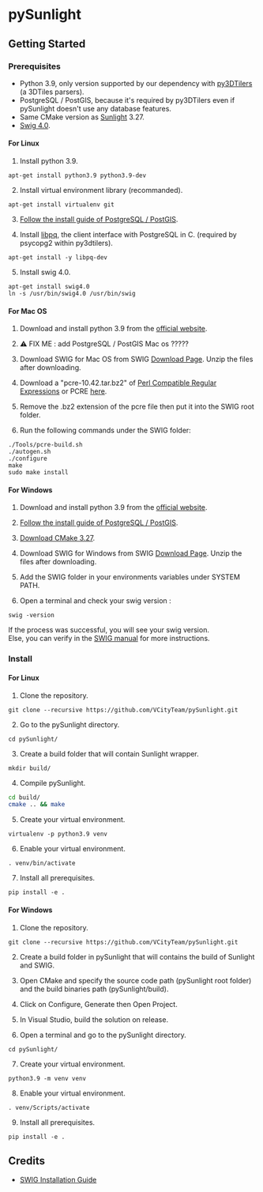 # pySunlight

## Getting Started
### Prerequisites
- Python 3.9, only version supported by our dependency with [py3DTilers](https://github.com/VCityTeam/py3dtilers) (a 3DTiles parsers).
- PostgreSQL / PostGIS, because it's required by py3DTilers even if pySunlight doesn't use any database features.
- Same CMake version as [Sunlight](https://github.com/VCityTeam/Sunlight/blob/master/README.md) 3.27.
- [Swig 4.0](https://www.swig.org/).

#### For Linux
1. Install python 3.9.
```
apt-get install python3.9 python3.9-dev
```

2. Install virtual environment library (recommanded).
```
apt-get install virtualenv git
```

3. [Follow the install guide of PostgreSQL / PostGIS](https://github.com/VCityTeam/UD-SV/blob/master/Install/Setup_PostgreSQL_PostGIS_Ubuntu.md).

4. Install [libpq](https://www.postgresql.org/docs/9.5/libpq.html), the client interface with PostgreSQL in C. (required by psycopg2 within py3dtilers).
```
apt-get install -y libpq-dev
```

5. Install swig 4.0.
```
apt-get install swig4.0
ln -s /usr/bin/swig4.0 /usr/bin/swig
```

#### For Mac OS
1. Download and install python 3.9 from the [official website](https://www.python.org/downloads/macos/).

2. ⚠️ FIX ME : add PostgreSQL / PostGIS Mac os ?????

4. Download SWIG for Mac OS from SWIG [Download Page](https://sourceforge.net/projects/swig/files/swig/swig-4.0.2/). Unzip the files after downloading.

5. Download a "pcre-10.42.tar.bz2" of [Perl Compatible Regular Expressions](https://www.pcre.org/) or PCRE [here](https://github.com/PCRE2Project/pcre2/releases).

6. Remove the .bz2 extension of the pcre file then put it into the SWIG root folder.

7. Run the following commands under the SWIG folder:
```
./Tools/pcre-build.sh
./autogen.sh
./configure
make
sudo make install
```


#### For Windows
1. Download and install python 3.9 from the [official website](https://www.python.org/downloads/windows/).

2. [Follow the install guide of PostgreSQL / PostGIS](https://github.com/VCityTeam/UD-SV/blob/master/ImplementationKnowHow/PostgreSQL_for_cityGML.md#1-download-postgresqlpostgis).

3. [Download CMake 3.27](https://cmake.org/download/).

4. Download SWIG for Windows from SWIG [Download Page](https://sourceforge.net/projects/swig/files/swigwin/swigwin-4.0.2/). Unzip the files after downloading.

5. Add the SWIG folder in your environments variables under SYSTEM PATH.

6. Open a terminal and check your swig version :
```
swig -version
```
If the process was successful, you will see your swig version.  
Else, you can verify in the [SWIG manual](https://github.com/swig/swig/blob/master/Doc/Manual/Windows.html) for more instructions.

### Install
#### For Linux
1. Clone the repository.
```
git clone --recursive https://github.com/VCityTeam/pySunlight.git
```

2. Go to the pySunlight directory.
```
cd pySunlight/
```

3. Create a build folder that will contain Sunlight wrapper.
```
mkdir build/
```

4. Compile pySunlight.
``` bash
cd build/
cmake .. && make
```

5. Create your virtual environment.
```
virtualenv -p python3.9 venv
```

6. Enable your virtual environment.
```
. venv/bin/activate
```

7. Install all prerequisites.
```
pip install -e .
```

#### For Windows
1. Clone the repository.
```
git clone --recursive https://github.com/VCityTeam/pySunlight.git
```

2. Create a build folder in pySunlight that will contains the build of Sunlight and SWIG.

3. Open CMake and specify the source code path (pySunlight root folder) and the build binaries path (pySunlight/build).

4. Click on Configure, Generate then Open Project.

5. In Visual Studio, build the solution on release.

6. Open a terminal and go to the pySunlight directory.
```
cd pySunlight/
```

7. Create your virtual environment.
```
python3.9 -m venv venv
```

8. Enable your virtual environment.
```
. venv/Scripts/activate
```

9. Install all prerequisites.
```
pip install -e .
```

## Credits
- [SWIG Installation Guide](https://open-box.readthedocs.io/en/latest/installation/install_swig.html)
